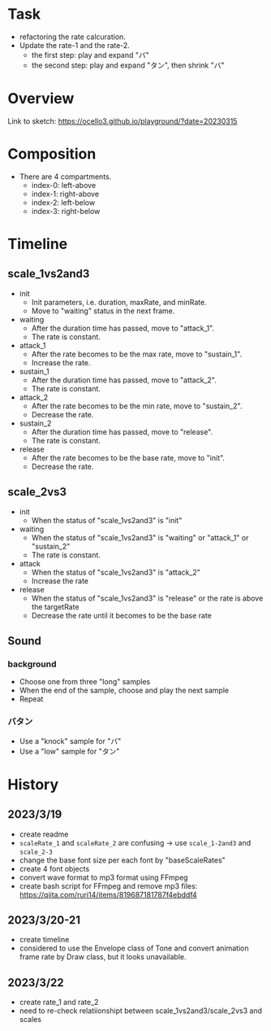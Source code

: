 # Task

- refactoring the rate calcuration.
- Update the rate-1 and the rate-2.
  - the first step: play and expand "バ"
  - the second step: play and expand "タン", then shrink "バ"

# Overview

Link to sketch: https://ocello3.github.io/playground/?date=20230315

# Composition

- There are 4 compartments.
  - index-0: left-above
  - index-1: right-above
  - index-2: left-below
  - index-3: right-below

# Timeline

## scale_1vs2and3

- init
  - Init parameters, i.e. duration, maxRate, and minRate.
  - Move to "waiting" status in the next frame.
- waiting
  - After the duration time has passed, move to "attack_1".
  - The rate is constant.
- attack_1
  - After the rate becomes to be the max rate, move to "sustain_1".
  - Increase the rate.
- sustain_1
  - After the duration time has passed, move to "attack_2".
  - The rate is constant.
- attack_2
  - After the rate becomes to be the min rate, move to "sustain_2".
  - Decrease the rate.
- sustain_2
  - After the duration time has passed, move to "release".
  - The rate is constant.
- release
  - After the rate becomes to be the base rate, move to "init".
  - Decrease the rate.

## scale_2vs3

- init
  - When the status of "scale_1vs2and3" is "init"
- waiting
  - When the status of "scale_1vs2and3" is "waiting" or "attack_1" or "sustain_2"
  - The rate is constant.
- attack
  - When the status of "scale_1vs2and3" is "attack_2"
  - Increase the rate
- release
  - When the status of "scale_1vs2and3" is "release" or the rate is above the targetRate
  - Decrease the rate until it becomes to be the base rate

## Sound

### background

- Choose one from three "long" samples
- When the end of the sample, choose and play the next sample
- Repeat

### バタン

- Use a "knock" sample for "バ"
- Use a "low" sample for "タン"

# History

## 2023/3/19

- create readme
- `scaleRate_1` and `scaleRate_2` are confusing -> use `scale_1-2and3` and `scale_2-3`
- change the base font size per each font by "baseScaleRates"
- create 4 font objects
- convert wave format to mp3 format using FFmpeg
- create bash script for FFmpeg and remove mp3 files: https://qiita.com/ruri14/items/819687181787f4ebddf4

## 2023/3/20-21

- create timeline
- considered to use the Envelope class of Tone and convert animation frame rate by Draw class, but it looks unavailable.

## 2023/3/22

- create rate_1 and rate_2
- need to re-check relatiionshipt between scale_1vs2and3/scale_2vs3 and scales
